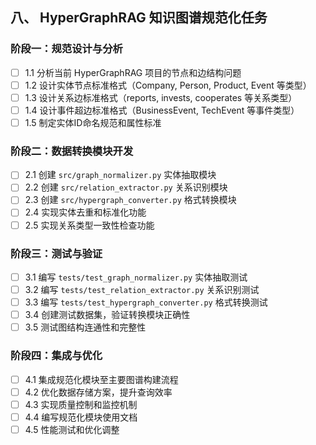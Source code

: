 

## 八、 HyperGraphRAG 知识图谱规范化任务

### 阶段一：规范设计与分析
- [ ] 1.1 分析当前 HyperGraphRAG 项目的节点和边结构问题
- [ ] 1.2 设计实体节点标准格式（Company, Person, Product, Event 等类型）
- [ ] 1.3 设计关系边标准格式（reports, invests, cooperates 等关系类型）
- [ ] 1.4 设计事件超边标准格式（BusinessEvent, TechEvent 等事件类型）
- [ ] 1.5 制定实体ID命名规范和属性标准

### 阶段二：数据转换模块开发
- [ ] 2.1 创建 `src/graph_normalizer.py` 实体抽取模块
- [ ] 2.2 创建 `src/relation_extractor.py` 关系识别模块
- [ ] 2.3 创建 `src/hypergraph_converter.py` 格式转换模块
- [ ] 2.4 实现实体去重和标准化功能
- [ ] 2.5 实现关系类型一致性检查功能

### 阶段三：测试与验证
- [ ] 3.1 编写 `tests/test_graph_normalizer.py` 实体抽取测试
- [ ] 3.2 编写 `tests/test_relation_extractor.py` 关系识别测试
- [ ] 3.3 编写 `tests/test_hypergraph_converter.py` 格式转换测试
- [ ] 3.4 创建测试数据集，验证转换模块正确性
- [ ] 3.5 测试图结构连通性和完整性

### 阶段四：集成与优化
- [ ] 4.1 集成规范化模块至主要图谱构建流程
- [ ] 4.2 优化数据存储方案，提升查询效率
- [ ] 4.3 实现质量控制和监控机制
- [ ] 4.4 编写规范化模块使用文档
- [ ] 4.5 性能测试和优化调整
```